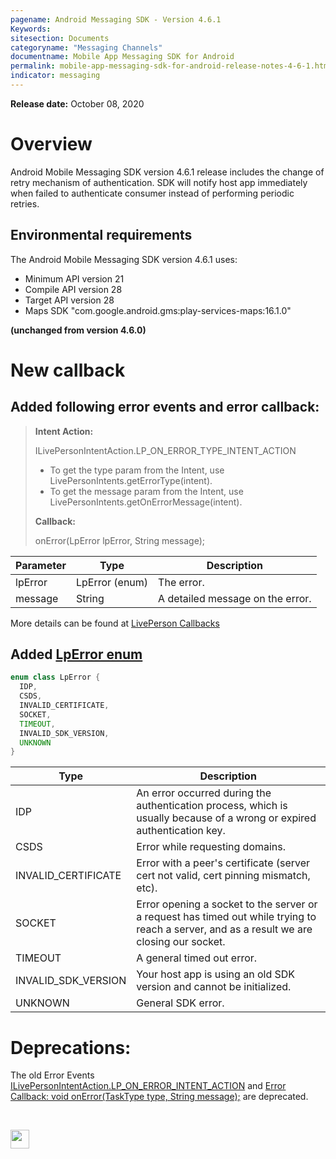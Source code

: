 ```yaml
---
pagename: Android Messaging SDK - Version 4.6.1
Keywords:
sitesection: Documents
categoryname: "Messaging Channels"
documentname: Mobile App Messaging SDK for Android
permalink: mobile-app-messaging-sdk-for-android-release-notes-4-6-1.html
indicator: messaging
---
```


**Release date:** October 08, 2020

# Overview

Android Mobile Messaging SDK version 4.6.1 release includes the change of retry mechanism of authentication. SDK will notify host app immediately when failed to authenticate consumer instead of performing periodic retries.

## Environmental requirements

The Android Mobile Messaging SDK version 4.6.1 uses:
- Minimum API version 21
- Compile API version 28
- Target API version 28
- Maps SDK "com.google.android.gms:play-services-maps:16.1.0"

**(unchanged from version 4.6.0)**

# New callback

## Added following error events and error callback:
> **Intent Action:** 
>
> ILivePersonIntentAction.LP_ON_ERROR_TYPE_INTENT_ACTION
>
> - To get the type param from the Intent, use LivePersonIntents.getErrorType(intent).
> - To get the message param from the Intent, use LivePersonIntents.getOnErrorMessage(intent).
>
> **Callback:** 
>
> onError(LpError lpError, String message);

| Parameter | Type | Description |
|----|----|----|
| lpError | LpError (enum)| The error.   |
| message | String        | A detailed message on the error. |

More details can be found at [LivePerson Callbacks](mobile-app-messaging-sdk-for-android-sdk-apis-callbacks-index.html#liveperson-callbacks)

## Added [LpError enum](mobile-app-messaging-sdk-for-android-sdk-apis-callbacks-index.html#lperror-enum)
```java
enum class LpError {
  IDP,
  CSDS,
  INVALID_CERTIFICATE,
  SOCKET,
  TIMEOUT,
  INVALID_SDK_VERSION,
  UNKNOWN
}
```

| Type | Description |
|----|----|
| IDP                 | An error occurred during the authentication process, which is usually because of a wrong or expired authentication key. |
| CSDS                | Error while requesting domains. |
| INVALID_CERTIFICATE | Error with a peer's certificate (server cert not valid, cert pinning mismatch, etc). |
| SOCKET              | Error opening a socket to the server or a request has timed out while trying to reach a server, and as a result we are closing our socket. |
| TIMEOUT             | A general timed out error. |
| INVALID_SDK_VERSION | Your host app is using an old SDK version and cannot be initialized. |
| UNKNOWN             | General SDK error. |

# Deprecations:
The old Error Events [ILivePersonIntentAction.LP_ON_ERROR_INTENT_ACTION](mobile-app-messaging-sdk-for-android-sdk-apis-callbacks-index.html#error-events) and [Error Callback: void onError(TaskType type, String message);](mobile-app-messaging-sdk-for-android-sdk-apis-callbacks-index.html#liveperson-callbacks) are deprecated. 

<br>
<p style="text-align: left">
<a href="mobile-app-messaging-sdk-for-android-all-release-notes.html" center><img src="/img/back-to-all-release-notes.png" style="height: 30px; width: auto;"></a></p>
